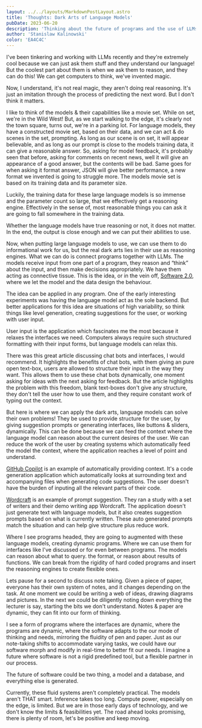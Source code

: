 ```yaml
---
layout: ../../layouts/MarkdownPostLayout.astro
title: 'Thoughts: Dark Arts of Language Models'
pubDate: 2023-06-20
description: 'Thinking about the future of programs and the use of LLMs to augment them.'
author: 'Stanislaw Kalinowski'
color: 'EA4C4C'
---
```

I've been tinkering and working with LLMs recently and they're extremely cool because we can just ask them stuff and they understand our language! But the coolest part about them is when we ask them to reason, and they can do this! We can get computers to think, we've invented magic.

Now, I understand, it's not real magic, they aren't doing real reasoning. It's just an imitation through the process of predicting the next word. But I don't think it matters.

I like to think of the models & their capabilities like a movie set. While on set, we're in the Wild West! But, as we start walking to the edge, it's clearly not the town square, turns out, we're in a parking lot. For language models, they have a constructed movie set, based on their data, and we can act & do scenes in the set, prompting. As long as our scene is on set, it will appear believable, and as long as our prompt is close to the models training data, it can give a reasonable answer. So, asking for model feedback, it's probably seen that before, asking for comments on  recent news, well it will give an appearance of a good answer, but the contents will be bad. Same goes for when asking it format answer, JSON will give better performance, a new format we invented is going to struggle more. The models movie set is based on its training data and its parameter size.

Luckily, the training data for these large language models is so immense and the parameter count so large, that we effectively get a reasoning engine. Effectively in the sense of, most reasonable things you can ask it are going to fall somewhere in the training data.

Whether the language models have true reasoning or not, it does not matter. In the end, the output is close enough and we can put their abilities to use.

Now, when putting large language models to use, we can use them to do informational work for us, but the real dark arts lies in their use as reasoning engines. What we can do is connect programs together with LLMs. The models receive input from one part of a program, they reason and “think” about the input, and then make decisions appropriately. We have them acting as connective tissue. This is the idea, or in the vein off, [Software 2.0](https://youtu.be/y57wwucbXR8), where we let the model and the data design the behaviour. 

The idea can be applied in any program. One of the early interesting experiments was having the language model act as the sole backend. But better applications for this idea are situations of high variability, so think things like level generation, creating suggestions for the user, or working with user input.

User input is the application which fascinates me the most because it relaxes the interfaces we need. Computers always require such structured formatting with their input forms, but language models can relax this.

There was this great article discussing chat bots and interfaces, I would recommend. It highlights the benefits of chat bots, with them giving an pure open text-box, users are allowed to structure their input in the way they want. This allows them to use these chat bots dynamically, one moment asking for ideas with the next asking for feedback. But the article highlights the problem with this freedom, blank text-boxes don't give any structure, they don't tell the user how to use them, and they require constant work of typing out the context.

But here is where we can apply the dark arts, language models can solve their own problems! They be used to provide structure for the user, by giving suggestion prompts or generating interfaces, like buttons & sliders, dynamically. This can be done because we can feed the context where the language model can reason about the current desires of the user. We can reduce the work of the user by creating systems which automatically feed the model the context, where the application reaches a level of point and understand.

[GitHub Copilot](https://github.blog/2023-05-17-how-github-copilot-is-getting-better-at-understanding-your-code/#:~:text=How%20GitHub%20Copilot%20understands%20your,any%20point%20in%20your%20coding.) is an example of automatically providing context. It's a code generation application which automatically looks at surrounding text and accompanying files when generating code suggestions. The user doesn't have the burden of inputing all the relevant parts of their code.

[Wordcraft](https://wordcraft-writers-workshop.appspot.com/learn) is an example of prompt suggestion. They ran a study with a set of writers and their demo writing app Wordcraft. The application doesn't just generate text with language models, but it also creates suggestion prompts based on what is currently written. These auto generated prompts match the situation and can help give structure plus reduce work.  

Where I see programs headed, they are going to augmented with these language models, creating dynamic programs. Where we can use them for interfaces like I've discussed or for even between programs. The models can reason about what to query. the format, or reason about results of functions. We can break from the rigidity of hard coded programs and insert the reasoning engines to create flexible ones. 

Lets pause for a second to discuss note taking. Given a piece of paper, everyone has their own system of notes, and it changes depending on the task. At one moment we could be writing a web of ideas, drawing diagrams and pictures. In the next we could be diligently noting down everything the lecturer is say, starting the bits we don't understand. Notes & paper are dynamic, they can fit into our form of thinking. 

I see a form of programs where the interfaces are dynamic, where the programs are dynamic, where the software adapts to the our mode of thinking and needs, mirroring the fluidity of pen and paper. Just as our note-taking shifts to accommodate varying tasks, we could have our software morph and modify in real-time to better fit our needs. I imagine a future where software is not a rigid predefined tool, but a flexible partner in our process.

The future of software could be two thing, a model and a database, and everything else is generated.

Currently, these fluid systems aren't completely practical. The models aren't THAT smart. Inference takes too long. Compute power, especially on the edge, is limited. But we are in those early days of technology, and we don't know the limits & feasibilities yet. The road ahead looks promising, there is plenty of room, let's be positive and keep moving.